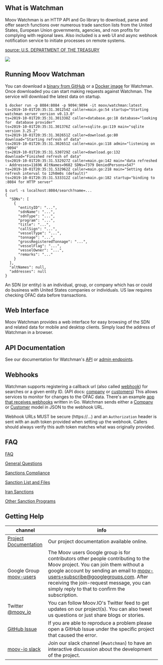## What is Watchman

Moov Watchman is an HTTP API and Go library to download, parse and offer search functions over numerous trade sanction lists from the United States, European Union governments, agencies, and non profits for complying with regional laws. Also included is a web UI and async webhook notification service to initiate processes on remote systems.

[source: U.S. DEPARTMENT OF THE TREASURY](https://www.treasury.gov/resource-center/faqs/Sanctions/Pages/faq_general.aspx#basic)

![](images/webui.png)

## Running Moov Watchman

You can download a [binary from GitHub](https://github.com/moov-io/watchman/releases) or a [Docker image](https://hub.docker.com/r/moov/watchman) for Watchman. Once downloaded you can start making requests against Watchman. The service will download the latest data on startup.

```
$ docker run -p 8084:8084 -p 9094:9094 -it moov/watchman:latest
ts=2019-10-01T20:35:31.301254Z caller=main.go:54 startup="Starting watchman server version v0.13.0"
ts=2019-10-01T20:35:31.301338Z caller=database.go:18 database="looking for  database provider"
ts=2019-10-01T20:35:31.301376Z caller=sqlite.go:119 main="sqlite version 3.25.2"
ts=2019-10-01T20:35:31.302651Z caller=download.go:80 download="Starting refresh of data"
ts=2019-10-01T20:35:31.302651Z caller=main.go:118 admin="listening on :9094"
ts=2019-10-01T20:35:31.530729Z caller=download.go:132 download="Finished refresh of data"
ts=2019-10-01T20:35:31.532927Z caller=main.go:142 main="data refreshed - Addresses=11696 AltNames=9682 SDNs=7379 DeniedPersons=547"
ts=2019-10-01T20:35:31.532962Z caller=main.go:218 main="Setting data refresh interval to 12h0m0s (default)"
ts=2019-10-01T20:35:31.533312Z caller=main.go:182 startup="binding to :8084 for HTTP server"

$ curl -s localhost:8084/search?name=...
{
  "SDNs": [
    {
      "entityID": "...",
      "sdnName": "...",
      "sdnType": "...",
      "program": "...",
      "title": "...",
      "callSign": "...",
      "vesselType": "...",
      "tonnage": "...",
      "grossRegisteredTonnage": "...",
      "vesselFlag": "...",
      "vesselOwner": "...",
      "remarks": "..."
    }
  ],
  "altNames": null,
  "addresses": null
}
```

An SDN (or entity) is an individual, group, or company which has or could do business with United States companies or individuals. US law requires checking OFAC data before transactions.

## Web Interface

Moov Watchman provides a web interface for easy browsing of the SDN and related data for mobile and desktop clients. Simply load the address of Watchman in a browser.

## API Documentation

See our documentation for Watchman's [API](https://moov-io.github.io/watchman/api/) or [admin endpoints](https://api.moov.io/admin/watchman/).

## Webhooks

Watchman supports registering a callback url (also called [webhook](https://en.wikipedia.org/wiki/Webhook)) for searches or a given entity ID. (API docs: [company](https://api.moov.io/#operation/addCompanyWatch) or [customers](https://api.moov.io/#operation/addCustomerWatch)) This allows services to monitor for changes to the OFAC data. There's an example [app that receives webhooks](https://github.com/moov-io/watchman/blob/master/examples/webhook/webhook.go) written in Go. Watchman sends either a [Company](https://godoc.org/github.com/moov-io/watchman/client#OFacCompany) or [Customer](https://godoc.org/github.com/moov-io/watchman/client#OfacCustomer) model in JSON to the webhook URL.

Webhook URLs MUST be secure (https://...) and an `Authorization` header is sent with an auth token provided when setting up the webhook. Callers should always verify this auth token matches what was originally provided.

## FAQ

[FAQ](https://www.treasury.gov/resource-center/faqs/Sanctions/Pages/ques_index.aspx)

[General Questions](https://www.treasury.gov/resource-center/faqs/Sanctions/Pages/faq_general.aspx)

[Sanctions Compliance](https://www.treasury.gov/resource-center/faqs/Sanctions/Pages/faq_compliance.aspx)

[Sanction List and Files](https://www.treasury.gov/resource-center/faqs/Sanctions/Pages/faq_lists.aspx)

[Iran Sanctions](https://www.treasury.gov/resource-center/faqs/Sanctions/Pages/faq_iran.aspx)

[Other Sanction Programs](https://www.treasury.gov/resource-center/faqs/Sanctions/Pages/faq_other.aspx)

## Getting Help

 channel | info
 ------- | -------
 [Project Documentation](https://moov-io.github.io/watchman/) | Our project documentation available online.
 Google Group [moov-users](https://groups.google.com/forum/#!forum/moov-users)| The Moov users Google group is for contributors other people contributing to the Moov project. You can join them without a google account by sending an email to [moov-users+subscribe@googlegroups.com](mailto:moov-users+subscribe@googlegroups.com). After receiving the join-request message, you can simply reply to that to confirm the subscription.
Twitter [@moov_io](https://twitter.com/moov_io)	| You can follow Moov.IO's Twitter feed to get updates on our project(s). You can also tweet us questions or just share blogs or stories.
[GitHub Issue](https://github.com/moov-io) | If you are able to reproduce a problem please open a GitHub Issue under the specific project that caused the error.
[moov-io slack](https://slack.moov.io/) | Join our slack channel (`#watchman`) to have an interactive discussion about the development of the project.
